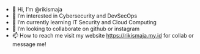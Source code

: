 - 👋 Hi, I’m @rikismaja
- 👀 I’m interested in Cybersecurity and DevSecOps
- 🌱 I’m currently learning IT Security and Cloud Computing
- 💞️ I’m looking to collaborate on github or instagram
- 📫 How to reach me visit my website https://rikismaja.my.id for collab or message me!

<!---
rikismaja/rikismaja is a ✨ special ✨ repository because its `README.md` (this file) appears on your GitHub profile.
You can click the Preview link to take a look at your changes.
--->
